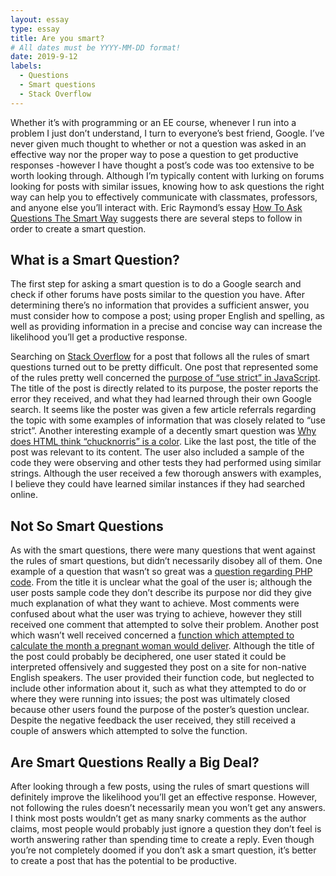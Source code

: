 ```yaml
---
layout: essay
type: essay
title: Are you smart?
# All dates must be YYYY-MM-DD format!
date: 2019-9-12
labels:
  - Questions
  - Smart questions
  - Stack Overflow
---
```

Whether it’s with programming or an EE course, whenever I  run into a problem I just don’t understand, I turn to everyone’s best friend, Google. I’ve never given much thought to whether or not a question was asked in an effective way nor the proper way to pose a question to get productive responses -however I have thought a post’s code was too extensive to be worth looking through. Although I’m typically content with lurking on forums looking for posts with similar issues, knowing how to ask questions the right way can help you to effectively communicate with classmates, professors, and anyone else you’ll interact with. Eric Raymond’s essay [How To Ask Questions The Smart Way](http://www.catb.org/esr/faqs/smart-questions.html) suggests there are several steps to follow in order to create a smart question.

## What is a Smart Question?
The first step for asking a smart question is to do a Google search and check if other forums have posts similar to the question you have. After determining there’s no information that provides a sufficient answer, you must consider how to compose a post; using proper English and spelling, as well as providing information in a precise and concise way can increase the likelihood you’ll get a productive response. 

Searching on [Stack Overflow](https://stackoverflow.com/) for a post that follows all the rules of smart questions turned out to be pretty difficult. One post that represented some of the rules pretty well concerned the [purpose of “use strict” in JavaScript](https://stackoverflow.com/questions/1335851/what-does-use-strict-do-in-javascript-and-what-is-the-reasoning-behind-it). The title of the post is directly related to its purpose, the poster reports the error they received, and what they had learned through their own Google search. It seems like the poster was given a few article referrals regarding the topic with some examples of information that was closely related to “use strict”. Another interesting example of a decently smart question was [Why does HTML think “chucknorris” is a color](https://stackoverflow.com/questions/8318911/why-does-html-think-chucknorris-is-a-color). Like the last post, the title of the post was relevant to its content. The user also included a sample of the code they were observing and other tests they had performed using similar strings. Although the user received a few thorough answers with examples, I believe they could have learned similar instances if they had searched online.

## Not So Smart Questions
As with the smart questions, there were many questions that went against the rules of smart questions, but didn’t necessarily disobey all of them. One example of a question that wasn’t so great was a [question regarding PHP code](https://stackoverflow.com/questions/43687463/can-transform-my-php-code-in-jquery-or-javascript-code). From the title it is unclear what the goal of the user is; although the user posts sample code they don’t describe its purpose nor did they give much explanation of what they want to achieve. Most comments were confused about what the user was trying to achieve, however they still received one comment that attempted to solve their problem. Another post which wasn’t well received concerned a [function which attempted to calculate the month a pregnant woman would deliver](https://stackoverflow.com/questions/32791902/how-can-i-determine-the-birth-month-of-a-pregnant-woman-if-i-know-the-month-she). Although the title of the post could probably be deciphered, one user stated it could be interpreted offensively and suggested they post on a site for non-native English speakers. The user provided their function code, but neglected to include other information about it, such as what they attempted to do or where they were running into issues; the post was ultimately closed because other users found the purpose of the poster’s question unclear. Despite the negative feedback the user received, they still received a couple of answers which attempted to solve the function.

## Are Smart Questions Really a Big Deal?
After looking through a few posts, using the rules of smart questions will definitely improve the likelihood you’ll get an effective response. However, not following the rules doesn’t necessarily mean you won’t get any answers. I think most posts wouldn’t get as many snarky comments as the author claims, most people would probably just ignore a question they don’t feel is worth answering rather than spending time to create a reply. Even though you’re not completely doomed if you don’t ask a smart question, it’s better to create a post that has the potential to be productive.
